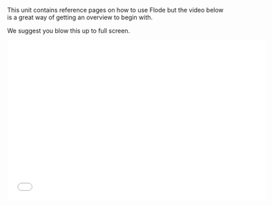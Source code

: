This unit contains reference pages on how to use Flode but the video below is a great way of getting an overview to begin with.

We suggest you blow this up to full screen.

<div class="video">
<div class="video-wrapper">
<iframe src="//player.vimeo.com/video/136604072" width="600" height="370" frameborder="0" webkitallowfullscreen mozallowflscreen allowfullscreen></iframe>
</div>
</div>

